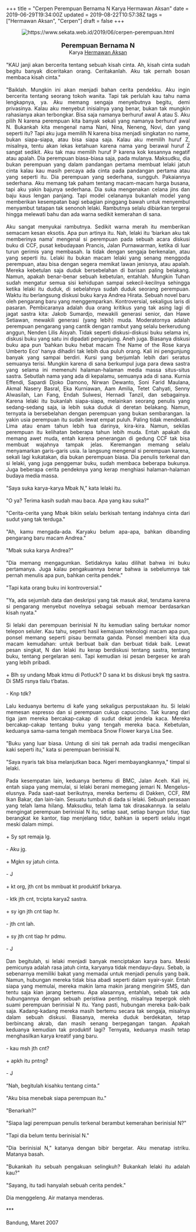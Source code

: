 +++
title = "Cerpen Perempuan Bernama N Karya Hermawan Aksan"
date = 2019-06-29T19:34:00Z
updated = 2019-08-22T10:57:38Z
tags = ["Hermawan Aksan", "Cerpen"]
draft = false
+++

<div dir="ltr" style="text-align: left;" trbidi="on"><div style="text-align: justify;"><div class="separator" style="clear: both; text-align: center;"><img alt="https://www.sekata.web.id/2019/06/cerpen-perempuan.html" border="0" data-original-height="300" data-original-width="650" src="https://1.bp.blogspot.com/-Y31ATO9krg4/XS1sUpEZVbI/AAAAAAAAUFk/U9AtDPzztH8Sdd0r75PLR_BUaW8olNgpACLcBGAs/s1600/perempuan2.jpg" /></div><div class="separator" style="clear: both; text-align: center;"><br /></div><div style="text-align: center;"><span style="font-size: large;"><b>Perempuan Bernama N </b></span></div></div><div style="text-align: center;">Karya <a href="https://id.wikipedia.org/wiki/Hermawan_Aksan" target="_blank">Hermawan Aksan</a></div><div style="text-align: justify;"><br /></div><div style="text-align: justify;">"KAU janji akan bercerita tentang sebuah kisah cinta. Ah, kisah cinta sudah begitu banyak diceritakan orang. Ceritakanlah. Aku tak pernah bosan membaca kisah cinta." </div><a name='more'></a><br /><div style="text-align: justify;">"Baiklah. Mungkin ini akan menjadi bahan cerita pendekku. Aku ingin bercerita tentang seorang tokoh wanita. Tapi tak perlulah kau tahu nama lengkapnya, ya. Aku memang sengaja menyebutnya begitu, demi privasinya. Kalau aku menyebut inisialnya yang benar, bukan tak mungkin rahasianya akan terbongkar. Bisa saja namanya berhuruf awal A atau S. Aku pilih N karena perempuan kita banyak sekali yang namanya berhuruf awal N. Bukankah kita mengenal nama Nani, Nina, Neneng, Novi, dan yang seperti itu? Tapi aku juga memilih N karena bisa menjadi singkatan no name, bukan siapa-siapa, atau bisa siapa saja. Kalau aku memilih huruf Z, misalnya, tentu akan lekas ketahuan karena nama yang berawal huruf Z sangat sedikit. Aku tak mau memilih huruf P karena kok kesannya negatif atau apalah. Dia perempuan biasa-biasa saja, pada mulanya. Maksudku, dia bukan perempuan yang dalam pandangan pertama membuat lelaki jatuh cinta kalau kau masih percaya ada cinta pada pandangan pertama atau yang seperti itu. Dia perempuan yang sederhana, sungguh. Pakaiannya sederhana. Aku memang tak paham tentang macam-macam harga busana, tapi aku yakin bajunya sederhana. Dia suka mengenakan celana jins dan baju kaus lengan panjang. Tapi model celananya bukanlah model yang memberikan kesempatan bagi sebagian pinggang bawah untuk menyembul menyambut tatapan tak senonoh lelaki. Rambutnya selalu dibiarkan tergerai hingga melewati bahu dan ada warna sedikit kemerahan di sana. <br /><br />Aku sangat menyukai rambutnya. Sedikit warna merah itu memberikan semacam kesan eksotis. Apa pun artinya itu. Nah, lelaki itu ‘biarkan aku tak memberinya nama’ mengenal si perempuan pada sebuah acara diskusi buku di CCF, pusat kebudayaan Prancis, Jalan Purnawarman, ketika di luar turun gerimis yang membasah. Ia tidak dengan sengaja berkenalan, atau yang seperti itu. Lelaki itu bukan macam lelaki yang senang menggoda perempuan, atau bisa dengan segera memikat lawan jenisnya, atau apalah. Mereka kebetulan saja duduk bersebelahan di barisan paling belakang. Namun, apakah benar-benar sebuah kebetulan, entahlah. Mungkin Tuhan sudah mengatur semua sisi kehidupan sampai sekecil-kecilnya sehingga ketika lelaki itu duduk, di sebelahnya sudah duduk seorang perempuan. Waktu itu berlangsung diskusi buku karya Andrea Hirata. Sebuah novel baru oleh pengarang baru yang menggemparkan. Kontroversial, sekaligus laris di pasaran. Pembicaranya adalah dua orang kritikus yang tak asing lagi di jagat sastra kita: Jakob Sumardjo, mewakili generasi senior, dan Hawe Setiawan, mewakili generasi (yang lebih) muda. Moderatornya adalah perempuan pengarang yang cantik dengan rambut yang selalu berkerudung anggun, Nenden Lilis Aisyah. Tidak seperti diskusi-diskusi buku selama ini, diskusi buku yang satu ini dipadati pengunjung. Aneh juga. Biasanya diskusi buku apa pun ‘bahkan buku hebat macam The Name of the Rose karya Umberto Eco’ hanya dihadiri tak lebih dua puluh orang. Kali ini pengunjung banyak yang sampai berdiri. Kursi yang berjumlah lebih dari seratus semuanya terisi. Mungkin karena di sana berkumpul juga para dewa sastra yang selama ini memenuhi halaman-halaman media massa situs-situs sastra. Sebutlah nama yang ada di kepalamu, semuanya ada di sana. Kurnia Effendi, Sapardi Djoko Damono, Nirwan Dewanto, Soni Farid Maulana, Akmal Nasery Basral, Eka Kurniawan, Aam Amilia, Tetet Cahyati, Senny Alwasilah, Lan Fang, Endah Sulwesi, Hernadi Tanzil, dan sebagainya. Karena lelaki itu bukanlah siapa-siapa, melainkan seorang penulis yang sedang-sedang saja, ia lebih suka duduk di deretan belakang. Namun, ternyata ia bersebelahan dengan perempuan yang bukan sembarangan. Ia yakin usia perempuan itu sudah lewat empat puluh. Paling tidak mendekati. Lima atau enam tahun lebih tua darinya, kira-kira. Namun, sekilas perempuan itu kelihatan beberapa tahun lebih muda. Entah apakah dia memang awet muda, entah karena penerangan di gedung CCF tak bisa membuat wajahnya tampak jelas. Keremangan memang selalu menyamarkan garis-garis usia. Ia langsung mengenal si perempuan karena, sekali lagi kukatakan, dia bukan perempuan biasa. Dia penulis terkenal dan si lelaki, yang juga penggemar buku, sudah membaca beberapa bukunya. Juga beberapa cerita pendeknya yang kerap menghiasi halaman-halaman budaya media massa. <br /><br />"Saya suka karya-karya Mbak N," kata lelaki itu. <br /><br />"O ya? Terima kasih sudah mau baca. Apa yang kau suka?" <br /><br />"Cerita-cerita yang Mbak bikin selalu berkisah tentang indahnya cinta dari sudut yang tak terduga." <br /><br />"Ah, kamu mengada-ada. Karyaku belum apa-apa, bahkan dibanding pengarang baru macam Andrea." <br /><br />"Mbak suka karya Andrea?" <br /><br />"Dia memang mengagumkan. Setidaknya kalau dilihat bahwa ini buku pertamanya. Juga kalau pengakuannya benar bahwa ia sebelumnya tak pernah menulis apa pun, bahkan cerita pendek." <br /><br />"Tapi kata orang buku ini kontroversial." <br /><br />"Ya, ada sejumlah data dan deskripsi yang tak masuk akal, terutama karena si pengarang menyebut novelnya sebagai sebuah memoar berdasarkan kisah nyata." <br /><br />Si lelaki dan perempuan berinisial N itu kemudian saling bertukar nomor telepon seluler. Kau tahu, seperti hasil kemajuan teknologi macam apa pun, ponsel memang seperti pisau bermata ganda. Ponsel memberi kita dua macam kemudahan: untuk berbuat baik dan berbuat tidak baik. Lewat pesan singkat, N dan lelaki itu kerap berdiskusi tentang sastra, tentang buku, tentang pergelaran seni. Tapi kemudian isi pesan bergeser ke arah yang lebih pribadi. <br /><br />+ Blh sy undang Mbak ktmu di Potluck? D sana kt bs diskusi bnyk ttg sastra. Di SMS rsnya tlalu t’batas. <br /><br />- Knp tdk? <br /><br />Lalu keduanya bertemu di kafe yang sekaligus perpustakaan itu. Si lelaki memesan espresso dan si perempuan cukup capuccino. Tak kurang dari tiga jam mereka bercakap-cakap di sudut dekat jendela kaca. Mereka bercakap-cakap tentang buku yang tengah mereka baca. Kebetulan, keduanya sama-sama tengah membaca Snow Flower karya Lisa See. <br /><br />"Buku yang luar biasa. Untung di sini tak pernah ada tradisi mengecilkan kaki seperti itu," kata si perempuan berinisial N. <br /><br />"Saya nyaris tak bisa melanjutkan baca. Ngeri membayangkannya," timpal si lelaki. <br /><br />Pada kesempatan lain, keduanya bertemu di BMC, Jalan Aceh. Kali ini, entah siapa yang memulai, si lelaki berani memegang jemari N. Mengelus-elusnya. Pada saat-saat berikutnya, mereka bertemu di Dakken, CCF, RM Ikan Bakar, dan lain-lain. Sesuatu tumbuh di dada si lelaki. Sebuah perasaan yang telah lama hilang. Maksudku, telah lama tak dirasakannya. Ia selalu mengingat perempuan berinisial N itu, setiap saat, setiap bangun tidur, tiap berangkat ke kantor, tiap menjelang tidur, bahkan ia seperti selalu ingat meski dalam mimpi. <br /><br />+ Sy spt remaja lg. <br /><br />- Aku jg. <br /><br />+ Mgkn sy jatuh cinta. <br /><br />- J <br /><br />+ kt org, jth cnt bs mmbuat kt produktif brkarya. <br /><br />- ktk jth cnt, trcipta karya2 sastra. <br /><br />+ sy ign jth cnt tiap hr. <br /><br />- jth cnt lah. <br /><br />+ sy jth cnt tiap hr pdmu. <br /><br />- J <br /><br />Dan begitulah, si lelaki menjadi banyak menciptakan karya baru. Meski pemicunya adalah rasa jatuh cinta, karyanya tidak mendayu-dayu. Sebab, ia sebenarnya memiliki bakat yang memadai untuk menjadi penulis yang baik. Namun, hubungan mereka tidak bisa abadi seperti dalam syair-syair. Entah siapa yang memulai, mereka makin lama makin jarang mengirim SMS, dan tentu saja kian jarang bertemu. Apa alasannya, entahlah, sebab tak ada hubungannya dengan sebuah peristiwa penting, misalnya tepergok oleh suami perempuan berinisial N itu. Yang pasti, hubungan mereka baik-baik saja. Kadang-kadang mereka masih bertemu secara tak sengaja, misalnya dalam sebuah diskusi. Biasanya, mereka duduk berdekatan, tetap berbincang akrab, dan masih senang berpegangan tangan. Apakah keduanya kemudian tak produktif lagi? Ternyata, keduanya masih tetap menghasilkan karya kreatif yang baru. <br /><br />- kau msh jth cnt? <br /><br />+ apkh itu pntng? <br /><br />- J <br /><br />“Nah, begitulah kisahku tentang cinta.” <br /><br />"Aku bisa menebak siapa perempuan itu." <br /><br />"Benarkah?" <br /><br />"Siapa lagi perempuan penulis terkenal berambut kemerahan berinisial N?" <br /><br />"Tapi dia belum tentu berinisial N." <br /><br />"Dia berinisial N," katanya dengan bibir bergetar. Aku menatap istriku. Matanya basah. <br /><br />"Bukankah itu sebuah pengakuan selingkuh? Bukankah lelaki itu adalah kau?" <br /><br />"Sayang, itu tadi hanyalah sebuah cerita pendek." <br /><br />Dia menggeleng. Air matanya menderas. <br /><br />*** <br /><br />Bandung, Maret 2007 </div></div>
